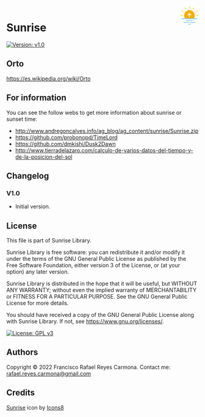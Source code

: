 <img src="images/icons8-sunrise-64.png" width=48 height=48 align=right>

# Sunrise
[![Version: v1.0](https://img.shields.io/badge/Version-v1.0-blue?style=for-the-badge&logo=v)]()

## Orto

https://es.wikipedia.org/wiki/Orto

## For information

You can see the follow webs to get more information about sunrise or sunset time:

* http://www.andregoncalves.info/ag_blog/ag_content/sunrise/Sunrise.zip
* https://github.com/probonopd/TimeLord
* https://github.com/dmkishi/Dusk2Dawn
* http://www.tierradelazaro.com/calculo-de-varios-datos-del-tiempo-y-de-la-posicion-del-sol

## Changelog ##

### V1.0
  * Initial version.

## License ##

This file is part of Sunrise Library.

Sunrise Library is free software: you can redistribute it and/or modify it under the terms of the GNU General Public License as published by the Free Software Foundation, either version 3 of the License, or (at your option) any later version.

Sunrise Library is distributed in the hope that it will be useful, but WITHOUT ANY WARRANTY; without even the implied warranty of MERCHANTABILITY or FITNESS FOR A PARTICULAR PURPOSE.  See the GNU General Public License for more details.

You should have received a copy of the GNU General Public License along with Sunrise Library.  If not, see <https://www.gnu.org/licenses/>.

[![License: GPL v3](https://img.shields.io/badge/License-GPLv3-blue.svg)](LICENSE)

## Authors ##

Copyright © 2022 Francisco Rafael Reyes Carmona.
Contact me: rafael.reyes.carmona@gmail.com
## Credits

<a target="_blank" href="https://icons8.com/icon/2P7XEsSe2fL7/sunrise">Sunrise</a> icon by <a target="_blank" href="https://icons8.com">Icons8</a>